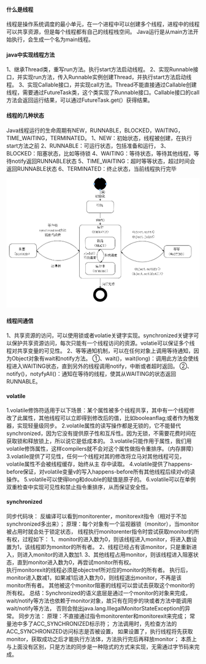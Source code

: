 #### 什么是线程
线程是操作系统调度的最小单元，在一个进程中可以创建多个线程，进程中的线程可以共享资源，但是每个线程都有自己的线程栈空间。
Java运行是从main方法开始执行，会生成一个名为main线程。

#### java中实现线程方法
1、继承Thread类，重写run方法。执行start方法启动线程。
2、实现Runnable接口，并实现run方法，传入Runnable实例创建Thread，并执行start方法启动线程。
3、实现Callable接口，并实现call方法。Thread不能直接通过Callable创建线程，需要通过FutureTask类，这个类实现了Runnable接口。Callable接口的call方法会返回运行结果，可以通过FutureTask.get(）获得结果。

#### 线程的几种状态
Java线程运行的生命周期有NEW，RUNNABLE，BLOCKED，WAITING，TIME_WAITING，TERMINATED。
1、NEW：初始状态，线程被创建，在执行start方法之前
2、RUNNABLE：可运行状态，包括准备和运行，
3、BLOCKED：阻塞状态，比如等待锁
4、WAITING：等待状态，等待其他线程，等待notify返回RUNNABLE状态
5、TIME_WAITING：超时等等状态，超过时间会返回RUNNABLE状态
6、TERMINATED：终止状态，当前线程执行完毕

![](images/线程流转状态图.png)

#### 线程间通信
1、共享资源的访问，可以使用锁或者volatie关键字实现。synchronized关键字可以保护共享资源访问，每次只能有一个线程访问的资源。volatie可以保证多个线程对共享变量的可见性。
2、等等通知机制，可以在任何对象上调用等待通知，因为Object对象有wait和notify方法。
①、wait()，wait(long)：调用此方法会使线程进入WAITING状态，直到另外的线程调用notify，中断或者超时返回。
②、notify()，notyfyAll()：通知在等待的线程，使其从WAITING的状态返回RUNNABLE。

#### volatile
1.volatile修饰符适用于以下场景：某个属性被多个线程共享，其中有一个线程修改了此属性，其他线程可以立即得到修改后的值，比如booleanflag;或者作为触发器，实现轻量级同步。
2.volatile属性的读写操作都是无锁的，它不能替代synchronized，因为它没有提供原子性和互斥性。因为无锁，不需要花费时间在获取锁和释放锁上，所以说它是低成本的。
3.volatile只能作用于属性，我们用volatile修饰属性，这样compilers就不会对这个属性做指令重排序。（内存屏障）
3.volatile提供了可见性，任何一个线程对其的修改将立马对其他线程可见，volatile属性不会被线程缓存，始终从主 存中读取。
4.volatile提供了happens-before保证，对volatile变量v的写入happens-before所有其他线程后续对v的读操作。
5.volatile可以使得long和double的赋值是原子的。
6.volatile可以在单例双重检查中实现可见性和禁止指令重排序，从而保证安全性。

#### synchronized
同步代码块：
反编译可以看到monitorenter，monitorexit指令（相对于不加synchronized多出来）；
原理：每个对象有一个监视器锁（monitor），当monitor被占用时就会处于锁定状态，
线程执行monitorenter指令时尝试获取monitor的所有权，过程如下：
1、monitor的进入数为0，则该线程进入monitor，将进入数设置为1，该线程即为monitor的所有者。
2、线程已经占有该monitor，只是重新进入，则进入monitor的进入数加1.
3、其他线程占用monitor，则该线程进入阻塞状态，直到monitor进入数为0，再尝试monitor所有权。  
执行monitorexit的线程必须是objectref所对应的monitor的所有者。
执行后，monitor进入数减1，如果减1后进入数为0，则线程退出monitor，不再是该monitor所有者。
其他被这个monitor阻塞的线程可以尝试去获取这个monitor的所有权。
总结：Synchronized的语义底层是通过一个monitor的对象来完成，
    wait/notify等方法也依赖于monitor对象，故只有在同步的块或者方法中能调用wait/notify等方法，
    否则会抛出java.lang.IllegalMonitorStateException的异常。
同步方法：
原理：不直接通过指令monitorenter和monitorexit来完成；
    常量池中多了ACC_SYNCHRONIZED标示符；
    方法调用时，先检查方法的ACC_SYNCHRONIZED访问标志是否被设置，
    如果设置了，执行线程将先获取monitor，获取成功之后才能执行方法体，方法执行完后再释放monitor；
    本质上与上面没有区别，只是方法的同步是一种隐式的方式来实现，无需通过字节码来完成。